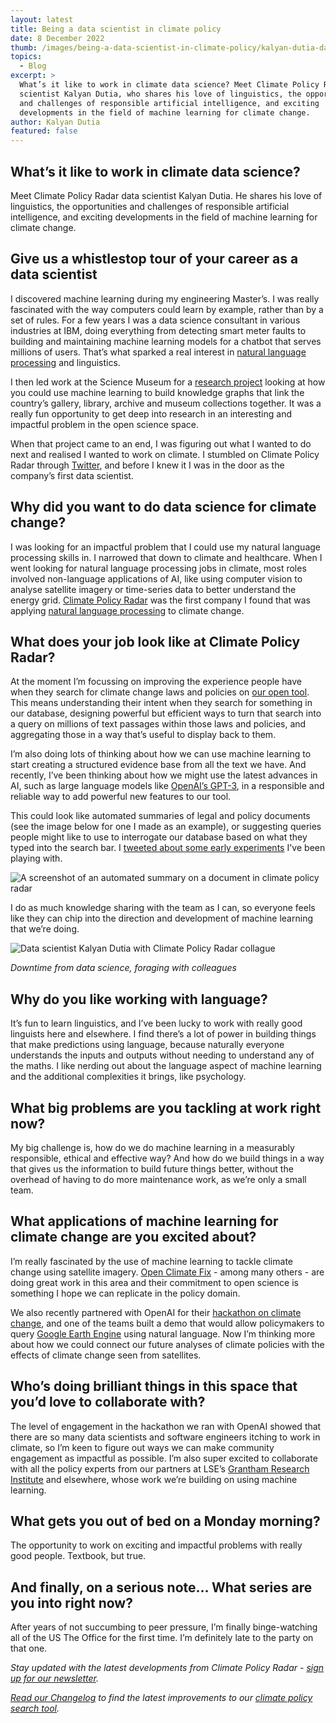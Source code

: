 ```yaml
---
layout: latest
title: Being a data scientist in climate policy
date: 8 December 2022
thumb: /images/being-a-data-scientist-in-climate-policy/kalyan-dutia-data-scientist.jpg
topics:
  - Blog
excerpt: >
  What’s it like to work in climate data science? Meet Climate Policy Radar data
  scientist Kalyan Dutia, who shares his love of linguistics, the opportunities
  and challenges of responsible artificial intelligence, and exciting
  developments in the field of machine learning for climate change.
author: Kalyan Dutia
featured: false
---
```

## What’s it like to work in climate data science?

Meet Climate Policy Radar data scientist Kalyan Dutia. He shares his love of linguistics, the opportunities and challenges of responsible artificial intelligence, and exciting developments in the field of machine learning for climate change.

## Give us a whistlestop tour of your career as a data scientist

I discovered machine learning during my engineering Master’s. I was really fascinated with the way computers could learn by example, rather than by a set of rules. For a few years I was a data science consultant in various industries at IBM, doing everything from detecting smart meter faults to building and maintaining machine learning models for a chatbot that serves millions of users. That’s what sparked a real interest in [natural language processing](https://www.ibm.com/cloud/learn/natural-language-processing) and linguistics.

I then led work at the Science Museum for a [research project](https://www.sciencemuseumgroup.org.uk/project/heritage-connector/) looking at how you could use machine learning to build knowledge graphs that link the country’s gallery, library, archive and museum collections together. It was a really fun opportunity to get deep into research in an interesting and impactful problem in the open science space.

When that project came to an end, I was figuring out what I wanted to do next and realised I wanted to work on climate. I stumbled on Climate Policy Radar through [Twitter](https://twitter.com/climatepolradar), and before I knew it I was in the door as the company’s first data scientist.

## Why did you want to do data science for climate change?

I was looking for an impactful problem that I could use my natural language processing skills in. I narrowed that down to climate and healthcare. When I went looking for natural language processing jobs in climate, most roles involved non-language applications of AI, like using computer vision to analyse satellite imagery or time-series data to better understand the energy grid. [Climate Policy Radar](https://app.climatepolicyradar.org/) was the first company I found that was applying [natural language processing](https://climatepolicyradar.org/latest/building-natural-language-search-for-climate-change-laws-and-policies) to climate change. 

## What does your job look like at Climate Policy Radar?

At the moment I’m focussing on improving the experience people have when they search for climate change laws and policies on [our open tool](https://app.climatepolicyradar.org/). This means understanding their intent when they search for something in our database, designing powerful but efficient ways to turn that search into a query on millions of text passages within those laws and policies, and aggregating those in a way that’s useful to display back to them. 

I’m also doing lots of thinking about how we can use machine learning to start creating a structured evidence base from all the text we have. And recently, I’ve been thinking about how we might use the latest advances in AI, such as large language models like [OpenAI’s GPT-3](https://openai.com/api/), in a responsible and reliable way to add powerful new features to our tool. 

This could look like automated summaries of legal and policy documents (see the image below for one I made as an example), or suggesting queries people might like to use to interrogate our database based on what they typed into the search bar. I [tweeted about some early experiments](https://twitter.com/KDutia/status/1580584841501847552) I've been playing with. 

![A screenshot of an automated summary on a document in climate policy radar](/images/being-a-data-scientist-in-climate-policy/openai-experiment.jpg "What an automated summary could look like on Climate Policy Radar")

I do as much knowledge sharing with the team as I can, so everyone feels like they can chip into the direction and development of machine learning that we’re doing.

![Data scientist Kalyan Dutia with Climate Policy Radar collague](/images/being-a-data-scientist-in-climate-policy/kalyan-and-climate-policy-radar-teammate-callie-foraging.jpg "Data scientist Kalyan Dutia and Climate Policy Radar collague Callie out foraging on a work trip")

*D﻿owntime from data science, foraging with colleagues*

## Why do you like working with language?

It’s fun to learn linguistics, and I’ve been lucky to work with really good linguists here and elsewhere. I find there’s a lot of power in building things that make predictions using language, because naturally everyone understands the inputs and outputs without needing to understand any of the maths. I like nerding out about the language aspect of machine learning and the additional complexities it brings, like psychology.

## What big problems are you tackling at work right now?

My big challenge is, how do we do machine learning in a measurably responsible, ethical and effective way? And how do we build things in a way that gives us the information to build future things better, without the overhead of having to do more maintenance work, as we’re only a small team.

## What applications of machine learning for climate change are you excited about?

I’m really fascinated by the use of machine learning to tackle climate change using satellite imagery. [Open Climate Fix](http://openclimatefix.org/) - among many others - are doing great work in this area and their commitment to open science is something I hope we can replicate in the policy domain. 

We also recently partnered with OpenAI for their [hackathon on climate change](https://openai.com/hackathon/), and one of the teams built a demo that would allow policymakers to query [Google Earth Engine](https://earthengine.google.com/) using natural language. Now I’m thinking more about how we could connect our future analyses of climate policies with the effects of climate change seen from satellites.

## Who’s doing brilliant things in this space that you’d love to collaborate with?

The level of engagement in the hackathon we ran with OpenAI showed that there are so many data scientists and software engineers itching to work in climate, so I’m keen to figure out ways we can make community engagement as impactful as possible. I’m also super excited to collaborate with all the policy experts from our partners at LSE’s [Grantham Research Institute](https://www.lse.ac.uk/granthaminstitute/) and elsewhere, whose work we’re building on using machine learning.

## What gets you out of bed on a Monday morning?

The opportunity to work on exciting and impactful problems with really good people. Textbook, but true.

## And finally, on a serious note… What series are you into right now?

After years of not succumbing to peer pressure, I’m finally binge-watching all of the US The Office for the first time. I’m definitely late to the party on that one.

*Stay updated with the latest developments from Climate Policy Radar - [sign up for our newsletter](https://3566c5a7.sibforms.com/serve/MUIEAPkXK4liqQjleE87527EfcD9gDzY26dQhnJOxNeXZK_TvEAjl_Qu7rrkysJS2ODrj1LioiH24HTGbul2vS1sAxYCPHtu7PgnhZrAE9yCfaFrJ7vzmvBc3u87cs_pkC_99nQ2AqBONHtLwErrV7mcVga2qNlO1xetSeqVVWYsrVPRjg6Rc978eQEMasGQc4PFgIfMFza8TJEv).*

*[Read our Changelog](https://climatepolicyradar.notion.site/Climate-Policy-Radar-s-Public-Changelog-1f028d2141e946adaebb8a420f50029c) to find the latest improvements to our [climate policy search tool](https://app.climatepolicyradar.org/).*